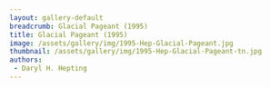 ```yaml
---
layout: gallery-default
breadcrumb: Glacial Pageant (1995)
title: Glacial Pageant (1995)
image: /assets/gallery/img/1995-Hep-Glacial-Pageant.jpg
thumbnail: /assets/gallery/img/1995-Hep-Glacial-Pageant-tn.jpg
authors:
 - Daryl H. Hepting
---
```


